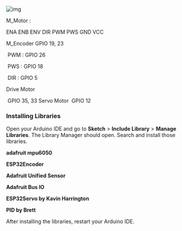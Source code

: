 ![img](https://i1.wp.com/www.esp32learning.com/wp-content/uploads/2018/12/MH-ET_LIVE_D1_mini_ESP32_pinout.png?resize=696%2C479)

M_Motor :

ENA ENB ENV DIR PWM PWS GND VCC

M_Encoder GPIO 19, 23

​	PWM : GPIO 26

​	PWS  : GPIO 18

​	DIR    : GPIO 5

Drive Motor

​	GPIO 35, 33
Servo Motor
​	GPIO 12

### Installing Libraries

Open your Arduino IDE and go to **Sketch** > **Include Library** > **Manage Libraries**. The Library Manager should open. Search and install those libraries.

**adafruit mpu6050**

**ESP32Encoder**

**Adafruit Unified Sensor**

**Adafruit Bus IO**

**ESP32Servo by Kavin Harrington**

**PID by Brett**

After installing the libraries, restart your Arduino IDE.	



